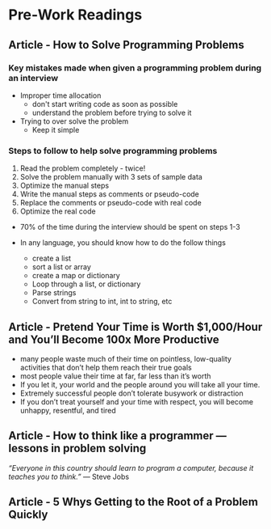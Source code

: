 # Pre-Work Readings

## Article - How to Solve Programming Problems

### Key mistakes made when given a programming problem during an interview

- Improper time allocation
  - don't start writing code as soon as possible
  - understand the problem before trying to solve it
- Trying to over solve the problem
  - Keep it simple

### Steps to follow to help solve programming problems

1. Read the problem completely - twice!
2. Solve the problem manually with 3 sets of sample data
3. Optimize the manual steps
4. Write the manual steps as comments or pseudo-code
5. Replace the comments or pseudo-code with real code
6. Optimize the real code

- 70% of the time during the interview should be spent on steps 1-3

- In any language, you should know how to do the follow things
  - create a list
  - sort a list or array
  - create a map or dictionary
  - Loop through a list, or dictionary
  - Parse strings
  - Convert from string to int, int to string, etc

## Article - Pretend Your Time is Worth $1,000/Hour and You’ll Become 100x More Productive

- many people waste much of their time on pointless, low-quality activities that don’t help them reach their true goals
- most people value their time at far, far less than it’s worth
- If you let it, your world and the people around you will take all your time.
- Extremely successful people don’t tolerate busywork or distraction
- If you don’t treat yourself and your time with respect, you will become unhappy, resentful, and tired

## Article - How to think like a programmer — lessons in problem solving

*“Everyone in this country should learn to program a computer, because it teaches you to think.”* — Steve Jobs



## Article - 5 Whys Getting to the Root of a Problem Quickly
